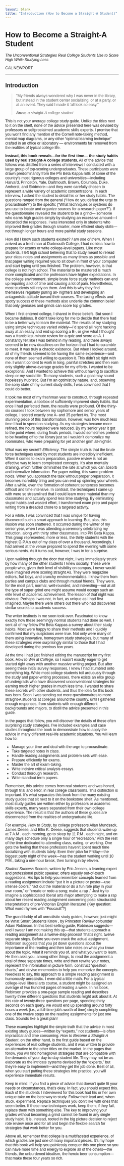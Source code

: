 ```yaml
---
layout: blank
title: "Introduction (How to Become a Straight-A Student)"
---
```

<style type="text/css">
body { 
  font-family: "Georgia", sans-serif; 
  font-size: 12px;
  max-width: 30em;
  padding: 1em;
  margin: auto;
}
</style>

# How to Become a Straight-A Student

*The Unconventional Strategies Real College Students 
Use to Score High While Studying Less*

CAL NEWPORT

***

## Introduction

> "My friends always wondered why I was never in the
> library, but instead in the student center socializing,
> or at a party, or at an event. They said I made it ‘all
> look so easy."
>
> ***Anna**, a straight-A college student*

This is not your average college study guide. Unlike
the titles next to it on the shelf, none of the advice
presented here was devised by professors or selfproclaimed
academic skills experts. I promise that
you won’t find any mention of the Cornell note-taking
method, mental map diagrams, or any other “optimal
learning technique” crafted in an office or laboratory
— environments far removed from the realities of
typical college life.

**Instead, this book reveals—for the first time—
the study habits used by real straight-A college
students.** All of the advice that follows was distilled
from a series of interviews I conducted with a large
group of top-scoring undergraduates. These
participants were drawn predominantly from the Phi
Beta Kappa rolls of some of the country’s most
rigorous colleges and universities—including
Harvard, Princeton, Yale, Dartmouth, Brown,
Columbia, Duke, Amherst, and Skidmore—and they
were carefully chosen to represent a wide variety of
academic concentrations. In each interview, I asked
the student to detail his or her study habits. The
questions ranged from the general (“How do you
defeat the urge to procrastinate?”) to the specific
(“What techniques or systems do you use to locate
and organize sources for a research paper?”). If the
questionnaire revealed the student to be a grind—
someone who earns high grades simply by studying
an excessive amount—I discarded the responses. I
was interested only in students who improved their
grades through smarter, more efficient study skills—
not through longer hours and more painful study
sessions.

How did I know such students existed? *I am one
of them*. When I arrived as a freshman at Dartmouth
College, I had no idea how to prepare for exams or
write college-level papers. Like most students, I left
high school believing that to study meant to reread
your class notes and assignments as many times as
possible and that paper writing required you to sit
down in front of your computer and start typing until
you finished. The problem, however, is that college is
not high school. The material to be mastered is
much more complicated and the professors have
higher expectations. In the college environment,
simple brute force study methods can end up
requiring a lot of time and causing a lot of pain.
Nevertheless, most students still rely on them. And
this is why they find themselves regularly pulling all-
nighters and developing an antagonistic attitude
toward their courses. The taxing effects and spotty
success of these methods also underlie the common
belief that only geniuses and grinds can score top
grades.

When I first entered college, I shared in these
beliefs. But soon I became dubious. It didn’t take
long for me to decide that there had to be a better
way to learn the material. The results of my studying
using simple techniques varied widely—I’d spend all
night hacking away at an essay and end up scoring
a B-, or give what I thought was a frantic last-minute
review for a quiz and score an A. I constantly felt like
I was behind in my reading, and there always
seemed to be new deadlines on the horizon that I
had to scramble to meet. It was truly a chaotic
existence. But when I looked around, all of my friends
seemed to be having the same experience—and
none of them seemed willing to question it. This
didn’t sit right with me. I wasn’t content to work in
long, painful stretches and then earn only slightly
above-average grades for my efforts. I wanted to be
exceptional. And I wanted to achieve this without
having to sacrifice sleep or my social life. To many
students, such a goal may sound hopelessly
hubristic. But I’m an optimist by nature, and,
observing the sorry state of my current study skills, I
was convinced that I could do better.

It took me most of my freshman year to construct,
through repeated experimentation, a toolbox of
sufficiently improved study habits. But once I had
perfected them, the results were profound. Of the
thirty-six courses I took between my sophomore and
senior years of college, I scored exactly one A- and
35 perfect As. The most stunning piece of this
transformation, however, was how much less time I
had to spend on studying. As my strategies became
more refined, the hours required were reduced. By
my senior year it got to the point where, during finals
periods, I would sometimes pretend to be heading
off to the library just so I wouldn’t demoralize my
roommates, who were preparing for yet another grim
all-nighter.

What was my secret? *Efficiency*. The simple truth
is that the brute force techniques used by most
students are incredibly inefficient. When it comes to
exam preparation, passive review is not an effective
way to learn complicated concepts. It’s also mentally
draining, which further diminishes the rate at which
you can absorb and internalize information. For
paper writing, this same problem holds. When you
approach the task without proper preparation, it
becomes incredibly tiring and you can end up
spinning your wheels. After a while, even the
formation of coherent sentences becomes difficult
and time intensive. In contrast, the techniques I came
up with were so streamlined that I could learn more
material than my classmates and actually spend less
time studying. By eliminating stupid habits and
wasted effort, I transformed exam prep and paper
writing from a dreaded chore to a targeted activity.

For a while, I was convinced that I was unique for
having discovered such a smart approach to
learning. But, alas, this illusion was soon shattered. It
occurred during the winter of my senior year, when I
was attending a ceremony celebrating my induction,
along with thirty other classmates, into Phi Beta
Kappa. This group represented, more or less, the
thirty students with the highest G.P.A.s out of my
class of over a thousand. Accordingly, I had arrived
at the venue prepared to spend the evening with
some serious nerds. As it turns out, however, I was
in for a surprise.

Upon walking through the door that night, I was
immediately struck by how many of the other
students I knew socially. These were people who,
given their level of visibility on campus, I never would
have imagined were scoring straight As. They were
magazine editors, frat boys, and crunchy
environmentalists. I knew them from parties and
campus clubs and through mutual friends. They
were, for the most part, normal, well-rounded, and
interesting—not at all the type of super-grind one
might assume would occupy such an elite level of
academic achievement. The lesson of that night was
obvious: Perhaps I was not, in fact, as unique as I
had first imagined. Maybe there were others out
there who had discovered similar secrets to
academic success.

The writer instincts in me soon took over.
Fascinated to know exactly how these seemingly
normal students had done so well, I sent all of my
fellow Phi Beta Kappas a survey about their study
habits. Most were happy to share their methods and
I quickly confirmed that my suspicions were true. Not
only were many of them using innovative,
homegrown study strategies, but many of these
strategies were surprisingly similar to those that I
had developed during the previous few years.

At the time I had just finished editing the
manuscript for my first book, *How to Win at College*,
so I wasn’t exactly eager to get started right away
with another massive writing project. But after seeing
these initial survey responses, I knew I had stumbled
onto something big. While most college students toil
arduously through the study and paper-writing
processes, there exists an elite group of undergrads
who have discovered unconventional strategies for
earning much higher grades in much less time. I
wanted to share these secrets with other students,
and thus the idea for this book was born. Soon I was
sending out more questionnaires to more straight-A
students at colleges around the country, until I
gathered enough responses, from students with
enough different backgrounds and majors, to distill
the advice presented in this guide.

In the pages that follow, you will discover the
details of these often surprising study strategies. I’ve
included examples and case studies throughout the
book to demonstrate how to apply the advice in
many different real-life academic situations. You will
learn how to:

* Manage your time and deal with the urge to
procrastinate.
* Take targeted notes in class.
* Handle reading assignments and problem
sets with ease.
* Prepare efficiently for exams.
* Master the art of exam-taking.
* Write incisive critical analysis essays.
* Conduct thorough research.
* Write standout term papers.

Remember, this advice comes from real students
and was honed, through trial and error, in real
college classrooms. This distinction is important. It’s
what separates this book from the many existing
study guides that sit next to it on the bookstore shelf.
As mentioned, most study guides are written either
by professors or academic skills experts, many
years separated from their own college experience.
The result is that the authors of these guides are
disconnected from the realities of undergraduate life.

For example, *How to Study*, by college professors
Allan Mundsack, James Deese, and Ellin K. Deese,
suggests that students wake up at 7 A.M . each
morning, go to sleep by 11 P.M . each night, and on
many days schedule only a single hour of
“recreation,” with the rest of the time dedicated to
attending class, eating, or working. One gets the
feeling that these professors haven’t spent much
time socializing with students lately. Even their plan
for Friday—the biggest party night of the week—has
the student working until 10 P.M., taking a one-hour
break, then turning in by eleven.

*Student Success Secrets*, written by Eric Jensen,
a learning expert and professional public speaker,
offers equally out-of-touch suggestions. His tips to
help you remember concepts learned from a reading
assignment include “put it in a picture or poster—use
intense colors,” “act out the material or do a fun role
play in your own room,” or “create or redo a song;
make a rap .” Just try to imagine a sophisticated
liberal arts major attempting to make a rap about her
recent reading assignment concerning post-
structuralist interpretations of pre-Victorian English
literature! (Key question: What word rhymes with
“Foucault”?)

The granddaddy of all unrealistic study guides,
however, just might be What Smart Students Know ,
by Princeton Review cofounder Adam Robinson. In
this best-selling guide, Robinson suggests—and I
swear I am not making this up—that students
approach a reading assignment as a twelve-step
process! That’s right, twelve separate steps. Before
you even crack the actual assignment, Robinson
suggests that you jot down questions about the
importance of the reading and then take notes on
what you know about the topic, what it reminds you
of, and what you want to learn. He then asks you,
among other things, to read the assignment a total of
three separate times, write and then rewrite your
notes, represent the information in picture form,
construct “question charts,” and devise mnemonics
to help you memorize the concepts. Needless to say,
this approach to a simple reading assignment is
humorously unrealistic. I even did a little math. For a
typical college-level liberal arts course, a student
might be assigned an average of two hundred
pages of reading a week. In his book, Robinson
provides a one-page sample reading and describes
twenty-three different questions that students might
ask about it. At this rate of twenty-three questions
per page, spending thirty seconds on each query,
we would end up spending around forty hours a
week (i.e., a full-time job’s worth of time) simply
completing one of the twelve steps on the reading
assignments for just one class. Sounds like a great
plan!

These examples highlight the simple truth that the
advice in most existing study guides—written by
“experts,” not students—is often impractical and time
consuming. *How to Become a Straight-A Student*,
on the other hand, is the first guide based on the
experiences of real college students, and it was
written to provide an alternative to the other titles on
the market. In the pages that follow, you will find
homegrown strategies that are compatible with the
demands of your day-to-day student life. They may
not be as elaborate as the intricate systems devised
by the “experts,” but they’re easy to implement—and
they get the job done. Best of all, when you start
putting these strategies into practice, you will
experience immediate results.

Keep in mind: If you find a piece of advice that
doesn’t quite fit your needs or circumstances, that’s
okay. In fact, you should expect this. Each of the
students I interviewed for this book had his or her
own unique take on the best way to study. Follow
their lead and, when stuck, experiment. Replace
techniques you don’t like with ones that seem better.
If these new techniques work, keep them; if they fail,
replace them with something else. The key to
improving your grades without becoming a grind
cannot be found in any single study habit. It is,
instead, rooted in the big picture decision to reject
rote review once and for all and begin the flexible
search for strategies that work better for you.

Above all, remember that college is a multifaceted
experience, of which grades are just one of many
important pieces. It’s my hope that this book will help
you painlessly conquer this one piece so you can
have more time and energy to explore all of the
others—the friends, the unburdened idealism, the
heroic beer consumption—that make these four
years so rich.
